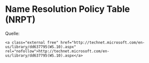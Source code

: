# Name Resolution Policy Table (NRPT)

Quelle:

```
<a class="external free" href="http://technet.microsoft.com/en-us/library/dd637795(WS.10).aspx" rel="nofollow">http://technet.microsoft.com/en-us/library/dd637795(WS.10).aspx</a>
```